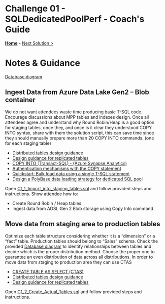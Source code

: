 # Challenge 01 - SQLDedicatedPoolPerf - Coach's Guide 

**[Home](./README.md)** - [Next Solution >](./Solution-02.md)

# Notes & Guidance
[Database diagram](./Solutions/DedicatedSqlPool-TablesRelationships.pdf)

## Ingest Data from Azure Data Lake Gen2 – Blob container

We do not want attendees waste time producing basic T-SQL code. Encourage discussions about MPP tables and indexes design.
Once all attendees agree and understand why Round Robin/Heap is a good option for staging tables, once they, and once is it clear they understood COPY INTO syntax, share with them the solution script, this can save time since they should manually prepare more than 20 COPY INTO commands. (one for each staging table)

  - [Distributed tables design guidance](https://docs.microsoft.com/en-us/azure/synapse-analytics/sql-data-warehouse/sql-data-warehouse-tables-distribute)
  - [Design guidance for replicated tables](https://docs.microsoft.com/en-us/azure/synapse-analytics/sql-data-warehouse/design-guidance-for-replicated-tables)
  - [COPY INTO (Transact-SQL) - (Azure Synapse Analytics)](https://docs.microsoft.com/en-us/sql/t-sql/statements/copy-into-transact-sql?view=azure-sqldw-latest)
  - [Authentication mechanisms with the COPY statement](https://docs.microsoft.com/en-us/azure/synapse-analytics/sql-data-warehouse/quickstart-bulk-load-copy-tsql-examples)
  - [Quickstart: Bulk load data using a single T-SQL statement](https://docs.microsoft.com/en-us/azure/synapse-analytics/sql-data-warehouse/quickstart-bulk-load-copy-tsql)
  - [Design a PolyBase data loading strategy for dedicated SQL pool](https://docs.microsoft.com/en-us/azure/synapse-analytics/sql/load-data-overview#4-load-the-data-into-dedicated-sql-pool-staging-tables-using-polybase)

Open [C1_1_Import_into_staging_tables.sql](./Solutions/Challenge01/C1_1_Import_into_staging_tables_Public_Blob.sql) and follow provided steps and instructions. 
Show attendee how to:
-   Create Round Robin / Heap tables
-   Ingest data from ADSL Gen 2 Blob storage using Copy Into command 

## Move data from staging area to production tables

Optimize each table structure considering whether it is a “dimension” or a “fact” table. Production tables should belong to “Sales” schema. Check the provided [Database diagram](./Solutions/DedicatedSqlPool-TablesRelationships.pdf) to identify relationships between tables and decide which is the proper distribution method. 
Choose the proper one to guarantee an even distribution of data across all distributions. In order to move data from staging to production area they can use CTAS

  - [CREATE TABLE AS SELECT (CTAS)](https://docs.microsoft.com/en-us/azure/synapse-analytics/sql-data-warehouse/sql-data-warehouse-develop-ctas)
  - [Distributed tables design guidance](https://docs.microsoft.com/en-us/azure/synapse-analytics/sql-data-warehouse/sql-data-warehouse-tables-distribute)
  - [Design guidance for replicated tables](https://docs.microsoft.com/en-us/azure/synapse-analytics/sql-data-warehouse/design-guidance-for-replicated-tables)

Open [C1_2_Create_Actual_Tables.sql](./Solutions/Challenge01/C1_2_Create_Actual_Tables.sql) and follow provided steps and instructions. 